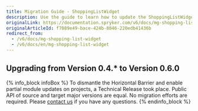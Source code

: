 ```yaml
---
title: Migration Guide - ShoppingListWidget
description: Use the guide to learn how to update the ShoppingListWidget module.
originalLink: https://documentation.spryker.com/v6/docs/mg-shopping-list-widget
originalArticleId: f7089e49-bace-424b-8046-220edb41436b
redirect_from:
  - /v6/docs/mg-shopping-list-widget
  - /v6/docs/en/mg-shopping-list-widget
---
```


## Upgrading from Version 0.4.* to Version 0.6.0

{% info_block infoBox %}
To dismantle the Horizontal Barrier and enable partial module updates on projects, a Technical Release took place. Public API of source and target major versions are equal. No migration efforts are required. Please [contact us](https://spryker.com/en/support/) if you have any questions.
{% endinfo_block %}
